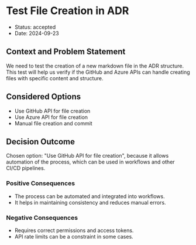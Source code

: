 # Test File Creation in ADR

* Status: accepted
* Date: 2024-09-23

## Context and Problem Statement

We need to test the creation of a new markdown file in the ADR structure. This test will help us verify if the GitHub and Azure APIs can handle creating files with specific content and structure.

## Considered Options

* Use GitHub API for file creation
* Use Azure API for file creation
* Manual file creation and commit

## Decision Outcome

Chosen option: "Use GitHub API for file creation", because it allows automation of the process, which can be used in workflows and other CI/CD pipelines.

### Positive Consequences

* The process can be automated and integrated into workflows.
* It helps in maintaining consistency and reduces manual errors.

### Negative Consequences

* Requires correct permissions and access tokens.
* API rate limits can be a constraint in some cases.
